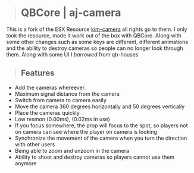 ># **QBCore | aj-camera**

This is a fork of the ESX Resource [kim-camera](https://github.com/quimalborch/kim-camera/) all rights go to them. I only took the resource, made it work out of the box with QBCore. Along with some other changes such as some keys are different, different animations and the ability to destroy cameras so people can no longer look through them. Along with some UI I *barrowed* from qb-houses

>## **Features**

* Add the cameras whereever.
* Maximum signal distance from the camera
* Switch from camera to camera easily
* Move the camera 360 degrees horizontally and 50 degrees vertically
* Place the cameras quickly
* Low resmon (0.00ms), (0.02ms in use)
* If you focus somewhere, the prop will focus to the spot, so players not on camera can see where the player on camera is looking
* Synchronize the movement of the camera when you turn the direction with other users
* Being able to zoom and unzoom in the camera
* Ability to shoot and destroy cameras so players cannot use them anymore
